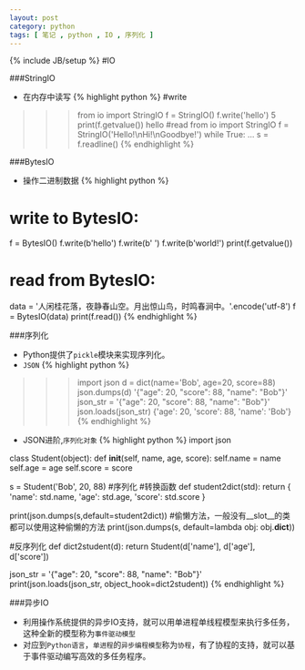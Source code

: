 ```yaml
---
layout: post 
category: python
tags: [ 笔记 , python , IO , 序列化 ]
---
```

{% include JB/setup %}
#IO

###StringIO
* 在内存中读写
{% highlight python %}
#write
>>> from io import StringIO
>>> f = StringIO()
>>> f.write('hello')
5
>>> print(f.getvalue())
hello
#read 
>>> from io import StringIO
>>> f = StringIO('Hello!\nHi!\nGoodbye!')
>>> while True:
...     s = f.readline()
{% endhighlight %}

###BytesIO
* 操作二进制数据
{% highlight python %}
# write to BytesIO:
f = BytesIO()
f.write(b'hello')
f.write(b' ')
f.write(b'world!')
print(f.getvalue())

# read from BytesIO:
data = '人闲桂花落，夜静春山空。月出惊山鸟，时鸣春涧中。'.encode('utf-8')
f = BytesIO(data)
print(f.read())
{% endhighlight %}

###序列化
* Python提供了`pickle`模块来实现序列化。
* `JSON`
{% highlight python %}
>>> import json
>>> d = dict(name='Bob', age=20, score=88)
>>> json.dumps(d)
'{"age": 20, "score": 88, "name": "Bob"}'
>>> json_str = '{"age": 20, "score": 88, "name": "Bob"}'
>>> json.loads(json_str)
{'age': 20, 'score': 88, 'name': 'Bob'}
{% endhighlight %}

* JSON进阶,`序列化对象`
{% highlight python %}
import json

class Student(object):
    def __init__(self, name, age, score):
        self.name = name
        self.age = age
        self.score = score

s = Student('Bob', 20, 88)
#序列化
#转换函数
def student2dict(std):
    return {
        'name': std.name,
        'age': std.age,
        'score': std.score
    }

print(json.dumps(s,default=student2dict))
#偷懒方法，一般没有__slot__的类都可以使用这种偷懒的方法
print(json.dumps(s, default=lambda obj: obj.__dict__))

#反序列化
def dict2student(d):
    return Student(d['name'], d['age'], d['score']) 

json_str = '{"age": 20, "score": 88, "name": "Bob"}'
print(json.loads(json_str, object_hook=dict2student))
{% endhighlight %}


###异步IO
* 利用操作系统提供的异步IO支持，就可以用单进程单线程模型来执行多任务，这种全新的模型称为`事件驱动模型`
* 对应到`Python语言`，`单进程`的`异步编程模型`称为`协程`，有了协程的支持，就可以基于事件驱动编写高效的多任务程序。



